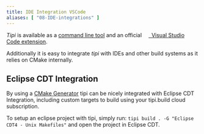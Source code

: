 ```yaml
---
title: IDE Integration VSCode
aliases: [ "08-IDE-integrations" ]
---
```



_Tipi_ is available as a [command line tool](00-getting-started-cpp) and an official [<img src="~/assets/vscode.png" style="height: 1em; vertical-align: middle;">&nbsp; Visual Studio Code extension](https://marketplace.visualstudio.com/items?itemName=tipi.tipi-build).

Additionally it is easy to integrate _tipi_ with IDEs and other build systems as it relies on CMake internally. 

## Eclipse CDT Integration

By using a [CMake Generator](https://cmake.org/cmake/help/v3.18/manual/cmake-generators.7.html#cmake-generators) tipi can be nicely integrated 
with Eclipse CDT Integration, including custom targets to build using your tipi.build cloud subscription.

To setup an eclipse project with tipi, simply run: `tipi build . -G "Eclipse CDT4 - Unix Makefiles"` and open the project in Eclipse CDT.

<!--
Note @daminetreg: I don't get the feature. Please explain it to me asap

## Customizing default build_engine_mapping.json

When no Generators are provided, tipi either takes the best default or selects it from build_engine_mapping.json ( *c.f.* In TIPI_HOME_DIR : <distro-id>/environments/build_engine_mapping.json ).

This file allows to make the link between the target name vs-<XX>-<XXXX>-win64-cxx17 and the actual native build system used. It's mostly useful with windows MSVC which requires specific MSBuild version to be used.
-->
